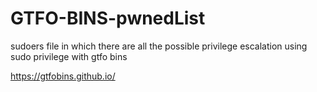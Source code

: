 # GTFO-BINS-pwnedList
sudoers file in which there are all the possible privilege escalation using sudo privilege with gtfo bins

https://gtfobins.github.io/
